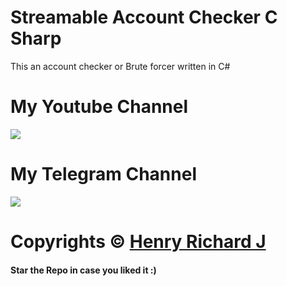# Streamable Account Checker C Sharp
 This an account checker or Brute forcer written in C#
 
 # My Youtube Channel
[![](https://img.shields.io/badge/Subscribe-red?style=for-the-badge&logo=YouTube)](https://www.youtube.com/channel/UCVGasc5jr45eZUpZNHvbtWQ)

# My Telegram Channel
[![](https://img.shields.io/badge/Telegram-Join%20Now-blue?style=for-the-badge&logo=Telegram)](https://t.me/cracked4free)

# Copyrights © [Henry Richard J](https://github.com/henry-richard7)
#### Star the Repo in case you liked it :)
